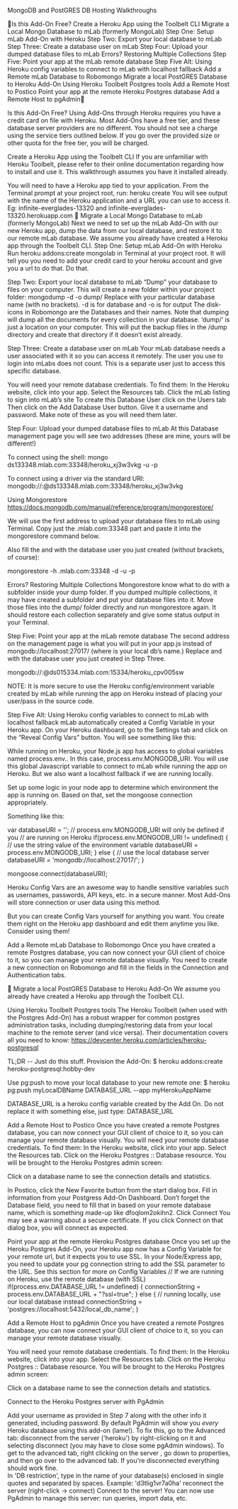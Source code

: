 MongoDB and PostGRES DB Hosting Walkthroughs


Is this Add-On Free?
Create a Heroku App using the Toolbelt CLI
Migrate a Local Mongo Database to mLab (formerly MongoLab)
Step One: Setup mLab Add-On with Heroku
Step Two: Export your local database to mLab
Step Three: Create a database user on mLab
Step Four: Upload your dumped database files to mLab
Errors? Restoring Multiple Collections
Step Five: Point your app at the mLab remote database
Step Five Alt: Using Heroku config variables to connect to mLab with localhost fallback
Add a Remote mLab Database to Robomongo
Migrate a local PostGRES Database to Heroku Add-On
Using Heroku Toolbelt Postgres tools
Add a Remote Host to Postico
Point your app at the remote Heroku Postgres database
Add a Remote Host to pgAdmin


Is this Add-On Free?
Using Add-Ons through Heroku requires you have a credit card on file with Heroku. Most Add-Ons have a free tier, and these database server providers are no different. You should not see a charge using the service tiers outlined below. If you go over the provided size or other quota for the free tier, you will be charged.

Create a Heroku App using the Toolbelt CLI
If you are unfamiliar with Heroku Toolbelt, please refer to their online documentation regarding how to install and use it. This walkthrough assumes you have it installed already.

You will need to have a Heroku app tied to your application. 
From the Terminal prompt at your project root, run: heroku create
You will see output with the name of the Heroku application and a URL you can use to access it. Eg: infinite-everglades-13320 and infinite-everglades-13320.herokuapp.com

Migrate a Local Mongo Database to mLab (formerly MongoLab)
Next we need to set up the mLab Add-On with our new Heroku app, dump the data from our local database, and restore it to our remote mLab database. We assume you already have created a Heroku app through the Toolbelt CLI.
Step One: Setup mLab Add-On with Heroku
Run heroku addons:create mongolab in Terminal at your project root.
It will tell you you need to add your credit card to your heroku account and give you a url to do that. Do that.

Step Two: Export your local database to mLab
“Dump” your database to files on your computer. This will create a new folder within your project folder: mongodump -d <DB> -o dump/
Replace <DB> with your particular database name (with no brackets). -d is for database and -o is for output
 The disk-icons in Robomongo are the Databases and their names. Note that dumping will dump all the documents for every collection in your database.
‘dump/’ is just a location on your computer. This will put the backup files in the /dump directory and create that directory if it doesn’t exist already.

Step Three: Create a database user on mLab
Your mLab database needs a user associated with it so you can access it remotely. The user you use to login into mLabs does not count. This is a separate user just to access this specific database.

You will need your remote database credentials. To find them:
In the Heroku website, click into your app. 
Select the Resources tab. 
Click the mLab listing to sign into mLab’s site
To create this Database User click on the Users tab
Then click on the Add Database User button. Give it a username and password. Make note of these as you will need them later.


Step Four: Upload your dumped database files to mLab
At this Database management page you will see two addresses (these are mine, yours will be different!)

To connect using the shell:
mongo ds133348.mlab.com:33348/heroku_xj3w3vkg -u <dbuser> -p <dbpassword>

To connect using a driver via the standard URI:
mongodb://<dbuser>:<dbpassword>@ds133348.mlab.com:33348/heroku_xj3w3vkg

Using Mongorestore
https://docs.mongodb.com/manual/reference/program/mongorestore/

We will use the first address to upload your database files to mLab using Terminal. Copy just the <dsxxxxxx>.mlab.com:33348 part and paste it into the mongorestore command below. 

Also fill the <dbuser> and <dbpassword> with the database user you just created (without brackets, of course):

mongorestore -h <dsxxxxxx>.mlab.com:33348 -d <dbNameOnMLab> -u <dbuser> -p <dbpassword>


Errors? Restoring Multiple Collections
Mongorestore know what to do with a subfolder inside your dump folder. If you dumped multiple collections, it may have created a subfolder and put your database files into it. Move those files into the dump/ folder directly and run mongorestore again. It should restore each collection separately and give some status output in your Terminal.
	
Step Five: Point your app at the mLab remote database
The second address on the management page is what you will put in your app.js instead of mongodb://localhost:27017/<dbname> (where <dbname> is your local db’s name.) Replace <dbuser> and <dbpassword> with the database user you just created in Step Three.

mongodb://<dbuser>:<dbpassword>@ds015334.mlab.com:15334/heroku_cpv005sw

NOTE: It is more secure to use the Heroku config/environment variable created by mLab while running the app on Heroku instead of placing your user/pass in the source code.

Step Five Alt: Using Heroku config variables to connect to mLab with localhost fallback
mLab automatically created a Config Variable in your Heroku app. On your Heroku dashboard, go to the Settings tab and click on the “Reveal Config Vars” button. You will see something like this:

While running on Heroku, your Node.js app has access to global variables named process.env.<ConfigVarName>. In this case, process.env.MONGODB_URI. You will use this global Javascript variable to connect to mLab while running the app on Heroku. But we also want a localhost fallback if we are running locally.

Set up some logic in your node app to determine which environment the app is running on. Based on that, set the mongoose connection appropriately.

Something like this:

var databaseURI = '';
// process.env.MONGODB_URI will only be defined if you 
// are running on Heroku
if(process.env.MONGODB_URI != undefined) {
    // use the string value of the environment variable
    databaseURI = process.env.MONGODB_URI;
} else {
    // use the local database server
    databaseURI = 'mongodb://localhost:27017/<dbname>';
}

mongoose.connect(databaseURI);

Heroku Config Vars are an awesome way to handle sensitive variables such as usernames, passwords, API keys, etc. in a secure manner. Most Add-Ons will store connection or user data using this method.

But you can create Config Vars yourself for anything you want. You create them right on the Heroku app dashboard and edit them anytime you like. Consider using them!

Add a Remote mLab Database to Robomongo
Once you have created a remote Postgres database, you can now connect your GUI client of choice to it, so you can manage your remote database visually. You need to create a new connection on Robomongo and fill in the fields in the Connection and Authentication tabs.







Migrate a local PostGRES Database to Heroku Add-On
We assume you already have created a Heroku app through the Toolbelt CLI.

Using Heroku Toolbelt Postgres tools
The Heroku Toolbelt (when used with the Postgres Add-On) has a robust wrapper for common postgres administration tasks, including dumping/restoring data from your local machine to the remote server (and vice versa). Their documentation covers all you need to know: https://devcenter.heroku.com/articles/heroku-postgresql

TL;DR  -- Just do this stuff.
Provision the Add-On:
$ heroku addons:create heroku-postgresql:hobby-dev

Use pg:push to move your local database to your new remote one:
$ heroku pg:push myLocalDBName DATABASE_URL --app myHerokuAppName

DATABASE_URL is a heroku config variable created by the Add On. Do not replace it with something else, just type: DATABASE_URL

Add a Remote Host to Postico
Once you have created a remote Postgres database, you can now connect your GUI client of choice to it, so you can manage your remote database visually.
You will need your remote database credentials. To find them:
In the Heroku website, click into your app. 
Select the Resources tab. 
Click on the Heroku Postgres :: Database resource.
You will be brought to the Heroku Postgres admin screen:

Click on a database name to see the connection details and statistics.

In Postico, click the New Favorite button from the start dialog box.
Fill in information from your Postgress Add-On Dashboard.
Don’t forget the Database field, you need to fill that in based on your remote database name, which is something made-up like dfoqlom2okihn2.
Click Connect
You may see a warning about a secure certificate. If you click Connect on that dialog box, you will connect as expected.


Point your app at the remote Heroku Postgres database
Once you set up the Heroku Postgres Add-On, your Heroku app now has a Config Variable for your remote url, but it expects you to use SSL. In your Node/Express app, you need to update your pg connection string to add the SSL parameter to the URL.
See this section for more on Config Variables
// If we are running on Heroku, use the remote database (with SSL)
if(process.env.DATABASE_URL != undefined) {
    connectionString = process.env.DATABASE_URL + "?ssl=true";
} else {
    // running locally, use our local database instead
    connectionString = 'postgres://localhost:5432/local_db_name';
}


Add a Remote Host to pgAdmin
Once you have created a remote Postgres database, you can now connect your GUI client of choice to it, so you can manage your remote database visually.

You will need your remote database credentials. To find them:
In the Heroku website, click into your app. 
Select the Resources tab. 
Click on the Heroku Postgres :: Database resource.
You will be brought to the Heroku Postgres admin screen:

Click on a database name to see the connection details and statistics.


Connect to the Heroku Postgres server with PgAdmin

Add your username as provided in Step 7 along with the other info it generated, including password.
By default PgAdmin will show you *every* Heroku database using this add-on (lame!). To fix this, go to the Advanced tab:
disconnect from the server ('heroku') by right-clicking on it and selecting disconnect (you may have to close some pgAdmin windows).
To get to the advanced tab, right clicking on the server , go down to properties, and then go over to the advanced tab.  If you're disconnected everything should work fine.  
In 'DB restriction', type in the name of your database(s) enclosed in single quotes and separated by spaces.
Example: 'd3tlig1vr7a0ha'
reconnect the server (right-click -> connect) 
Connect to the server! You can now use PgAdmin to manage this server: run queries, import data, etc.



